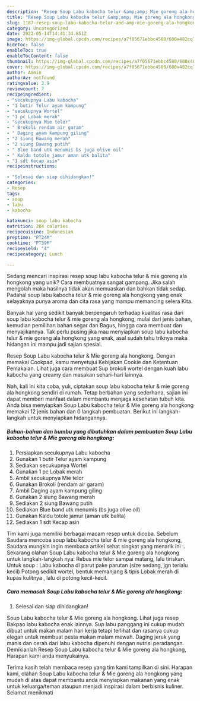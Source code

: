 ```yaml
---
description: "Resep Soup Labu kabocha telur &amp;amp; Mie goreng ala hongkong yang Lezat"
title: "Resep Soup Labu kabocha telur &amp;amp; Mie goreng ala hongkong yang Lezat"
slug: 1187-resep-soup-labu-kabocha-telur-and-amp-mie-goreng-ala-hongkong-yang-lezat
category: Uncategorized
date: 2022-05-14T14:41:34.851Z
image: https://img-global.cpcdn.com/recipes/a7f05671ebbc4580/680x482cq70/soup-labu-kabocha-telur-mie-goreng-ala-hongkong-foto-resep-utama.jpg
hideToc: false
enableToc: true
enableTocContent: false
thumbnail: https://img-global.cpcdn.com/recipes/a7f05671ebbc4580/680x482cq70/soup-labu-kabocha-telur-mie-goreng-ala-hongkong-foto-resep-utama.jpg
cover: https://img-global.cpcdn.com/recipes/a7f05671ebbc4580/680x482cq70/soup-labu-kabocha-telur-mie-goreng-ala-hongkong-foto-resep-utama.jpg
author: Admin
authorAv: notfound
ratingvalue: 3.9
reviewcount: 7
recipeingredient:
- "secukupnya Labu kabocha"
- "1 butir Telur ayam kampung"
- "secukupnya Wortel"
- "1 pc Lobak merah"
- "secukupnya Mie telor"
- " Brokoli rendam air garam"
- " Daging ayam kampung giling"
- "2 siung Bawang merah"
- "2 siung Bawang putih"
- " Blue band utk menumis bs juga olive oil"
- " Kaldu totole jamur aman utk balita"
- "1 sdt Kecap asin"
recipeinstructions:

- "Selesai dan siap dihidangkan!"
categories:
- Resep
tags:
- soup
- labu
- kabocha

katakunci: soup labu kabocha 
nutrition: 284 calories
recipecuisine: Indonesian
preptime: "PT24M"
cooktime: "PT39M"
recipeyield: "4"
recipecategory: Lunch

---
```





Sedang mencari inspirasi resep soup labu kabocha telur &amp; mie goreng ala hongkong yang unik? Cara membuatnya sangat gampang. Jika salah mengolah maka hasilnya tidak akan memuaskan dan bahkan tidak sedap. Padahal soup labu kabocha telur &amp; mie goreng ala hongkong yang enak selayaknya punya aroma dan cita rasa yang mampu memancing selera Kita.





Banyak hal yang sedikit banyak berpengaruh terhadap kualitas rasa dari soup labu kabocha telur &amp; mie goreng ala hongkong, mulai dari jenis bahan, kemudian pemilihan bahan segar dan Bagus, hingga cara membuat dan menyajikannya. Tak perlu pusing jika mau menyiapkan soup labu kabocha telur &amp; mie goreng ala hongkong yang enak,      asal sudah tahu triknya maka hidangan ini mampu jadi sajian spesial.














Resep Soup Labu kabocha telur &amp; Mie goreng ala hongkong. Dengan memakai Cookpad, kamu menyetujui Kebijakan Cookie dan Ketentuan Pemakaian. Lihat juga cara membuat Sup brokoli wortel dengan kuah labu kabocha yang creamy dan masakan sehari-hari lainnya.






Nah, kali ini kita coba, yuk, ciptakan soup labu kabocha telur &amp; mie goreng ala hongkong sendiri di rumah. Tetap berbahan yang sederhana, sajian ini dapat memberi manfaat dalam membantu menjaga kesehatan tubuh kita. Anda bisa menyiapkan Soup Labu kabocha telur &amp; Mie goreng ala hongkong memakai 12 jenis bahan dan 0 langkah pembuatan. Berikut ini langkah-langkah untuk menyiapkan hidangannya.

<!--inarticleads1-->

##### Bahan-bahan dan bumbu yang dibutuhkan dalam pembuatan Soup Labu kabocha telur &amp; Mie goreng ala hongkong:

1. Persiapkan secukupnya Labu kabocha
1. Gunakan 1 butir Telur ayam kampung
1. Sediakan secukupnya Wortel
1. Gunakan 1 pc Lobak merah
1. Ambil secukupnya Mie telor
1. Gunakan  Brokoli (rendam air garam)
1. Ambil  Daging ayam kampung giling
1. Gunakan 2 siung Bawang merah
1. Sediakan 2 siung Bawang putih
1. Sediakan  Blue band utk menumis (bs juga olive oil)
1. Gunakan  Kaldu totole jamur (aman utk balita)
1. Sediakan 1 sdt Kecap asin


Tim kami juga memiliki berbagai macam resep untuk dicoba. Sebelum Saudara mencoba soup labu kabocha telur &amp; mie goreng ala hongkong, Saudara mungkin ingin membaca artikel sehat singkat yang menarik ini :. Sekarang olahan Soup Labu kabocha telur &amp; Mie goreng ala hongkong untuk langkah-langkah nya: Rebus mie telor sampai matang, lalu tiriskan. Untuk soup : Labu kabocha di parut pake parutan (size sedang, jgn terlalu kecil) Potong sedikit wortel, bentuk memanjang &amp; tipis Lobak merah di kupas kulitnya , lalu di potong kecil-kecil. 

<!--inarticleads2-->

##### Cara memasak Soup Labu kabocha telur &amp; Mie goreng ala hongkong:


1. Selesai dan siap dihidangkan!

Soup Labu kabocha telur &amp; Mie goreng ala hongkong. Lihat juga resep Bakpao labu kabocha enak lainnya. Sup labu panggang ini cukup mudah dibuat untuk makan malam hari kerja tetapi terlihat dan rasanya cukup elegan untuk membuat pesta makan malam mewah. Daging jeruk yang manis dan cerah dari labu kabocha dipenuhi dengan nutrisi peradangan. Demikianlah Resep Soup Labu kabocha telur &amp; Mie goreng ala hongkong, Harapan kami anda menyukainya. 

Terima kasih telah membaca resep yang tim kami tampilkan di sini. Harapan kami, olahan Soup Labu kabocha telur &amp; Mie goreng ala hongkong yang mudah di atas dapat membantu anda menyiapkan makanan yang enak untuk keluarga/teman ataupun menjadi inspirasi dalam berbisnis kuliner. Selamat menikmati
